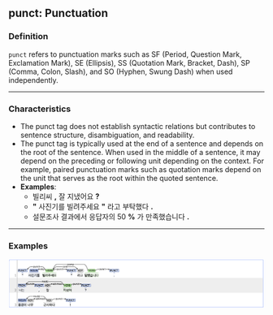 ## punct: Punctuation

### Definition
`punct` refers to punctuation marks such as SF (Period, Question Mark, Exclamation Mark), SE (Ellipsis), SS (Quotation Mark, Bracket, Dash), SP (Comma, Colon, Slash), and SO (Hyphen, Swung Dash) when used independently.

---

### Characteristics
- The punct tag does not establish syntactic relations but contributes to sentence structure, disambiguation, and readability.
- The punct tag is typically used at the end of a sentence and depends on the root of the sentence. When used in the middle of a sentence, it may depend on the preceding or following unit depending on the context. For example, paired punctuation marks such as quotation marks depend on the unit that serves as the root within the quoted sentence.
- **Examples**:
    - 빌리씨 **,** 잘 지냈어요 **?**
    - **"** 사진기를 빌려주세요 **"** 라고 부탁했다 **.**
    - 설문조사 결과에서 응답자의 50 **%** 가 만족했습니다 **.**
---

### Examples
![punct example](punct.png)